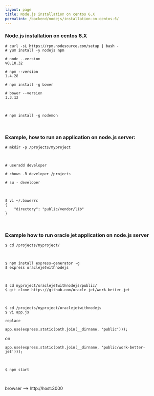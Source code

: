 ```yaml
---
layout: page
title: Node.js installation on centos 6.X
permalink: /backend/nodejs/installation-on-centos-6/
---
```


### Node.js installation on centos 6.X

    # curl -sL https://rpm.nodesource.com/setup | bash -
    # yum install -y nodejs npm

    # node --version
    v0.10.32

    # npm --version
    1.4.28

    # npm install -g bower

    # bower --version
    1.3.12


<br/>

    # npm install -g nodemon


<br/>

### Example, how to run an application on node.js server:

    # mkdir -p /projects/myproject

<br/>

    # useradd developer

    # chown -R developer /projects

    # su - developer

<br/>

    $ vi ~/.bowerrc
    {
    	"directory": "public/vendor/lib"
    }


<br/>  

### Example how to run oracle jet application on node.js server

    $ cd /projects/myproject/

<br/>

    $ npm install express-generator -g
    $ express oraclejetwithnodejs

<br/>

    $ cd myproject/oraclejetwithnodejs/public/
    $ git clone https://github.com/oracle-jet/work-better-jet

<br/>

    $ cd /projects/myproject/oraclejetwithnodejs
    $ vi app.js

    replace

    app.use(express.static(path.join(__dirname, 'public')));

on

    app.use(express.static(path.join(__dirname, 'public/work-better-jet')));

<br/>

    $ npm start


<br/>    

browser --> http://host:3000
